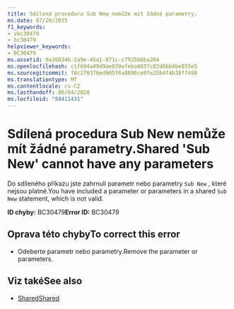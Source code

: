 ```yaml
---
title: Sdílená procedura Sub New nemůže mít žádné parametry.
ms.date: 07/20/2015
f1_keywords:
- vbc30479
- bc30479
helpviewer_keywords:
- BC30479
ms.assetid: 0a36034b-2a9e-45a1-871c-c792566ba264
ms.openlocfilehash: c1f694a49d9ae039afeba8837c02d0bb4be855e5
ms.sourcegitcommit: f8c270376ed905f6a8896ce0fe25b4f4b38ff498
ms.translationtype: MT
ms.contentlocale: cs-CZ
ms.lasthandoff: 06/04/2020
ms.locfileid: "84411431"
---
```

# <a name="shared-sub-new-cannot-have-any-parameters"></a><span data-ttu-id="e18a3-102">Sdílená procedura Sub New nemůže mít žádné parametry.</span><span class="sxs-lookup"><span data-stu-id="e18a3-102">Shared 'Sub New' cannot have any parameters</span></span>
<span data-ttu-id="e18a3-103">Do sdíleného příkazu jste zahrnuli parametr nebo parametry `Sub New` , které nejsou platné.</span><span class="sxs-lookup"><span data-stu-id="e18a3-103">You have included a parameter or parameters in a shared `Sub New` statement, which is not valid.</span></span>  
  
 <span data-ttu-id="e18a3-104">**ID chyby:** BC30479</span><span class="sxs-lookup"><span data-stu-id="e18a3-104">**Error ID:** BC30479</span></span>  
  
## <a name="to-correct-this-error"></a><span data-ttu-id="e18a3-105">Oprava této chyby</span><span class="sxs-lookup"><span data-stu-id="e18a3-105">To correct this error</span></span>  
  
- <span data-ttu-id="e18a3-106">Odeberte parametr nebo parametry.</span><span class="sxs-lookup"><span data-stu-id="e18a3-106">Remove the parameter or parameters.</span></span>  
  
## <a name="see-also"></a><span data-ttu-id="e18a3-107">Viz také</span><span class="sxs-lookup"><span data-stu-id="e18a3-107">See also</span></span>

- [<span data-ttu-id="e18a3-108">Shared</span><span class="sxs-lookup"><span data-stu-id="e18a3-108">Shared</span></span>](../language-reference/modifiers/shared.md)
